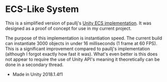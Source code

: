# ECS-Like System

This is a simplified version of paullj's [Unity ECS implementation](https://github.com/paullj/unity-ecs-instanced-sprite-renderer). It was designed as a proof of concept for use in my current project.

The purpose of this implementation is instantiation speed. The current build can instantiate 3000 objects in under 16 milliseconds (1 frame at 60 FPS). This is a significant improvement compared to paullj's implementation (although I forgot exactly how fast it was). What's even better is this does not appear to require the use of Unity API's meaning it theoretically can be done in a secondary thread.

- Made in Unity 2018.1.4f1